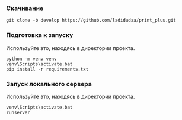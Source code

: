 ### Скачивание

```commandline
git clone -b develop https://github.com/ladidadaa/print_plus.git
```

### Подготовка к запуску
Используйте это, находясь в директории проекта.

```commandline
python -m venv venv
venv\Scripts\activate.bat
pip install -r requirements.txt
```

### Запуск локального сервера
Используйте это, находясь в директории проекта.

```commandline
venv\Scripts\activate.bat
runserver
```
